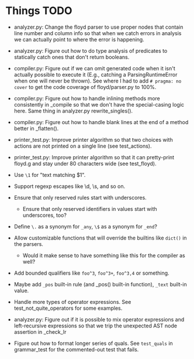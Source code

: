 # Things TODO

* analyzer.py: Change the floyd parser to use proper nodes that contain
  line number and column info so that when we catch errors in analysis
  we can actually point to where the error is happening.

* analyzer.py: Figure out how to do type analysis of predicates to
  statically catch ones that don't return booleans.

* compiler.py: Figure out if we can omit generated code when it isn't
  actually possible to execute it (E.g., catching a ParsingRuntimeError
  when one will never be thrown). See where I had to add `# pragma: no cover`
  to get the code coverage of floyd/parser.py to 100%.

* compiler.py: Figure out how to handle inlining methods more consistently
  in _compile so that we don't have the special-casing logic here. Same
  thing in analyzer.py rewrite_singles().

* compiler.py: Figure out how to handle blank lines at the end of a method
  better in _flatten().

* printer_test.py: Improve printer algorithm so that two choices with
  actions are not printed on a single line (see test_actions).

* printer_test.py: Improve printer algorithm so that it can pretty-print
  floyd.g and stay under 80 characters wide (see test_floyd).

* Use `\1` for "text matching $1".

* Support regexp escapes like \d, \s, and so on.

* Ensure that only reserved rules start with underscores.
  - Ensure that only reserved identifiers in values start with underscores,
    too?

* Define `\.` as a synonym for `_any`, `\$` as a synonym for `_end`?

* Allow customizable functions that will override the builtins like
  `dict()` in the parsers.
  - Would it make sense to have something like this for the compiler
    as well?

* Add bounded qualifiers like `foo^3`, `foo^3+`, `foo^3,4` or something.

* Maybe add `_pos` built-in rule (and _pos() built-in function), 
  `_text` built-in value.

* Handle more types of operator expressions. See test_not_quite_operators
  for some examples.

* analyzer.py: Figure out if it is possible to mix operator expressions and
  left-recursive expressions so that we trip the unexpected AST node
  assertion in _check_lr

* Figure out how to format longer series of quals. See `test_quals` in
  grammar_test for the commented-out test that fails.
